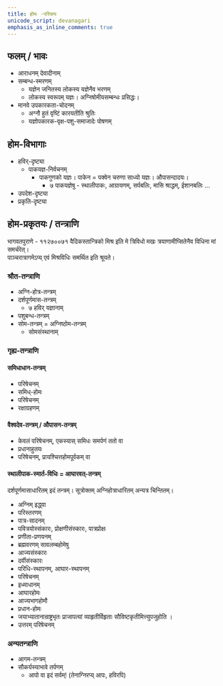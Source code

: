 ```yaml
---  
title: होमः -परिचयः  
unicode_script: devanagari  
emphasis_as_inline_comments: true
---  
```



## फलम् / भावः

- आराधनम् देवादीनाम्
- सम्बन्ध-स्मरणम्
  - यज्ञेन जनितस्य लोकस्य यज्ञेनैव भरणम्
  - लोकस्य स्वरूपम् यज्ञः। अग्निषोमीयसम्बन्धः प्रसिद्धः।
- मानवे उपकारकता-चोदनम्
  - अग्नौ हुतं वृष्टिं कारयतीति श्रुतिः
  - यज्ञोपकारक-वृक्ष-पशु-समाजादेः पोषणम्

## होम-विभागाः

- हविर्-दृष्ट्या
  - पाकयज्ञ-निर्वचनम्
    - पाकगुणको यज्ञः। पाकेन = पक्वेन चरुणा साध्यो यज्ञः। औपासन्दादयः।
      - ७ पाकयज्ञेषु - स्थालीपाकः, आग्रायणम्, सर्पबलिः, मासि श्राद्धम्, ईशानबलिः …
- उपदेश-दृष्ट्या
- प्रकृति-दृष्ट्या


## होम-प्रकृतयः / तन्त्राणि

भागवतपुराणे - ११२७००७१ वैदिकस्तान्त्रिको मिश्र इति मे त्रिविधो मखः त्रयाणामीप्सितेनैव विधिना मां समर्चरेत्।  
पाञ्चरात्रागमेऽप्य् एवं मिश्रविधिः समर्थित इति श्रूयते।


### श्रौत-तन्त्राणि
- अग्नि-होत्र-तन्त्रम्
- दर्शपूर्णमास-तन्त्रम्
  - ७ हविर् यज्ञानाम्
- पशुबन्ध-तन्त्रम्
- सोम-तन्त्रम् = अग्निष्ठोम-तन्त्रम्
  - सोमसंस्थानाम्

### गृह्य-तन्त्राणि

#### समिधाधान-तन्त्रम्
  - परिषेचनम्
  - समिध्-होमः
  - परिषेचनम्
  - रक्षाग्रहणम्

#### वैश्वदेव-तन्त्रम् / औपासन-तन्त्रम्

- केवलं परिषेचनम्, एकस्यास् समिधः समर्पणं ततो वा
- प्रधानाहुतयः
- परिषेचनम्, प्रायश्चित्तहोमपूर्वकम् वा

#### स्थालीपाक-स्मार्त-विधिः = आघारवत्-तन्त्रम्

दर्शपूर्णमासाधारितम् इदं तन्त्रम्। सूत्रोक्तम् अग्निहोत्राधारितम् अन्यत्र चिन्तितम्।

- अग्निम् इद्ध्वा
- परिस्तरणम्
- पात्र-सादनम्
- पवित्रयोस्संकारः, प्रोक्षणीसंस्कारः, पात्रप्रोक्षः
- प्रणीता-प्रणयनम्
- ब्रह्मवरणम् सावलम्बहोमेषु
- आज्यसंस्कारः
- दर्वीसंस्कारः
- परिधि-स्थापनम्, आघार-स्थापनम्
- परिषेचनम्
- इध्माधानम्
- आघारहोमः
- आज्यभागहोमौ
- प्रधान-होमः
- जयाभ्यातानान्राष्ट्रभृतः प्राजापत्यां व्याहृतीर्विहृताः सौविष्टकृतीमित्त्युपजुहोति ।
- उत्तरम् परिषेचनम्

### अन्यतन्त्राणि

- आगम-तन्त्रम्
- सौकर्यस्याभावे तर्पणम्
  - आपो वा इदं सर्वम्! (तेनाग्निरप्य् आपः, हविरपि)
